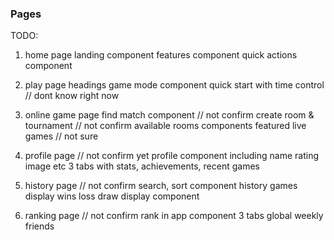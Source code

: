 ### Pages

TODO:

1. home page
   landing component
   features component
   quick actions component

2. play page
   headings
   game mode component
   quick start with time control // dont know right now

3. online game page
   find match component // not confirm
   create room & tournament // not confirm
   available rooms components
   featured live games // not sure

4. profile page
   // not confirm yet
   profile component including name rating image etc
   3 tabs with stats, achievements, recent games

5. history page // not confirm
   search, sort component
   history games display
   wins loss draw display component

6. ranking page // not confirm
   rank in app component
   3 tabs global weekly friends

